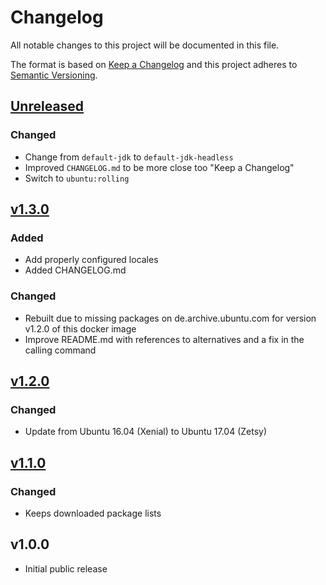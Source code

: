 # Changelog
All notable changes to this project will be documented in this file.

The format is based on [Keep a Changelog](http://keepachangelog.com/en/1.0.0/)
and this project adheres to [Semantic Versioning](http://semver.org/spec/v2.0.0.html).

## [Unreleased]

### Changed
- Change from `default-jdk` to `default-jdk-headless`
- Improved `CHANGELOG.md` to be more close too "Keep a Changelog"
- Switch to `ubuntu:rolling`

## [v1.3.0]

### Added
- Add properly configured locales
- Added CHANGELOG.md

### Changed
- Rebuilt due to missing packages on de.archive.ubuntu.com for version v1.2.0 of this docker image
- Improve README.md with references to alternatives and a fix in the calling command

## [v1.2.0]

### Changed
- Update from Ubuntu 16.04 (Xenial) to Ubuntu 17.04 (Zetsy)

## [v1.1.0]

### Changed
- Keeps downloaded package lists

## v1.0.0

- Initial public release

[Unreleased]: https://github.com/koppor/docker-snapcraft-java-de/compare/v1.3.0...HEAD
[v1.3.0]: https://github.com/koppor/docker-snapcraft-java-de/compare/v1.2.0...v1.3.0
[v1.2.0]: https://github.com/koppor/docker-snapcraft-java-de/compare/v1.1.0...v1.2.0
[v1.1.0]: https://github.com/koppor/docker-snapcraft-java-de/compare/v1.0.0...v1.1.0
